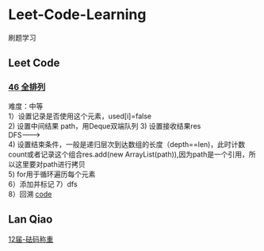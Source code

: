 # Leet-Code-Learning
刷题学习

## Leet Code
  ### [46 全排列](https://leetcode-cn.com/problems/permutations/solution/quan-pai-lie-by-leetcode-solution-2/)
  难度：中等  
      1）设置记录是否使用这个元素，used[i]=false  
      2) 设置中间结果 path，用Deque双端队列
      3) 设置接收结果res  
     DFS--->  
      4) 设置结束条件，一般是递归层次到达数组的长度（depth==len)，此时计数count或者记录这个组合res.add(new ArrayList(path)),因为path是一个引用，所以这里要对path进行拷贝  
      5) for用于循环遍历每个元素  
      6）添加并标记
      7）dfs  
      8）回溯      [code](https://github.com/tangchengliang/Leet-Code-Learning/blob/main/src/main/java/dfs/Leet_46_permutations.java)
 
 ## Lan Qiao
  [12届-砝码称重](http://lx.lanqiao.cn/problem.page?gpid=T2895)
  
